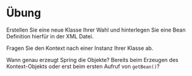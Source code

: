 # Übung

Erstellen Sie eine neue Klasse Ihrer Wahl und hinterlegen Sie eine Bean Definition hierfür in der XML
Datei.

Fragen Sie den Kontext nach einer Instanz Ihrer Klasse ab.

Wann genau erzeugt Spring die Objekte? Bereits beim Erzeugen des Kontext-Objekts oder erst
beim ersten Aufruf von `getBean()`?
